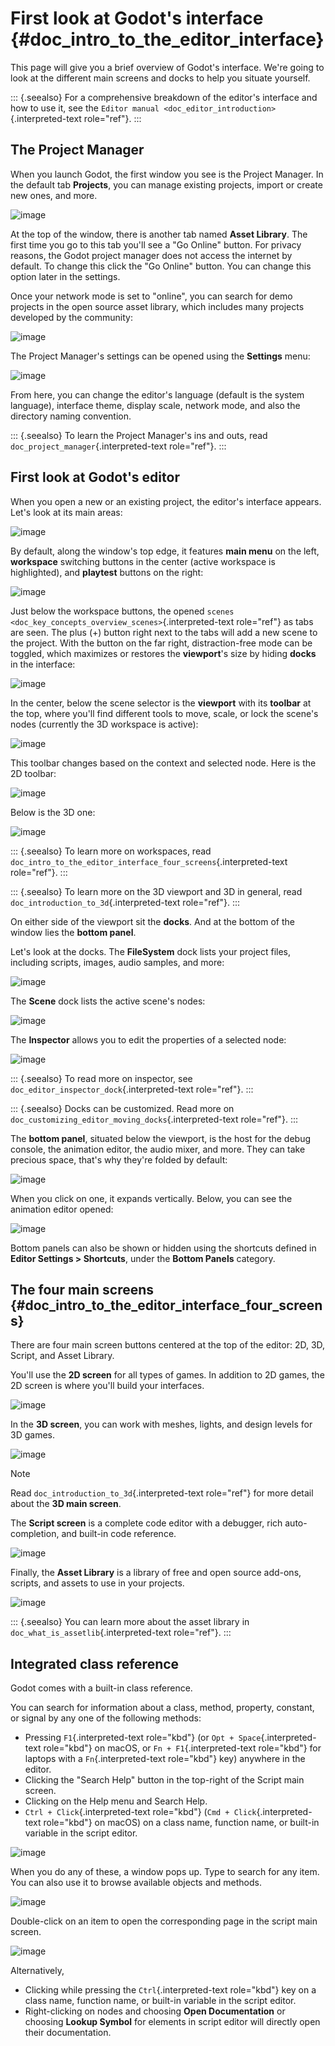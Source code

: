 # First look at Godot\'s interface {#doc_intro_to_the_editor_interface}

This page will give you a brief overview of Godot\'s interface. We\'re
going to look at the different main screens and docks to help you
situate yourself.

::: {.seealso}
For a comprehensive breakdown of the editor\'s interface and how to use
it, see the `Editor manual <doc_editor_introduction>`{.interpreted-text
role="ref"}.
:::

## The Project Manager

When you launch Godot, the first window you see is the Project Manager.
In the default tab **Projects**, you can manage existing projects,
import or create new ones, and more.

![image](img/editor_intro_project_manager.webp)

At the top of the window, there is another tab named **Asset Library**.
The first time you go to this tab you\'ll see a \"Go Online\" button.
For privacy reasons, the Godot project manager does not access the
internet by default. To change this click the \"Go Online\" button. You
can change this option later in the settings.

Once your network mode is set to \"online\", you can search for demo
projects in the open source asset library, which includes many projects
developed by the community:

![image](img/editor_intro_project_templates.webp)

The Project Manager\'s settings can be opened using the **Settings**
menu:

![image](img/editor_intro_settings.webp)

From here, you can change the editor\'s language (default is the system
language), interface theme, display scale, network mode, and also the
directory naming convention.

::: {.seealso}
To learn the Project Manager\'s ins and outs, read
`doc_project_manager`{.interpreted-text role="ref"}.
:::

## First look at Godot\'s editor

When you open a new or an existing project, the editor\'s interface
appears. Let\'s look at its main areas:

![image](img/editor_intro_editor_empty.webp)

By default, along the window\'s top edge, it features **main menu** on
the left, **workspace** switching buttons in the center (active
workspace is highlighted), and **playtest** buttons on the right:

![image](img/editor_intro_top_menus.webp)

Just below the workspace buttons, the opened
`scenes <doc_key_concepts_overview_scenes>`{.interpreted-text
role="ref"} as tabs are seen. The plus (+) button right next to the tabs
will add a new scene to the project. With the button on the far right,
distraction-free mode can be toggled, which maximizes or restores the
**viewport**\'s size by hiding **docks** in the interface:

![image](img/editor_intro_scene_selector.webp)

In the center, below the scene selector is the **viewport** with its
**toolbar** at the top, where you\'ll find different tools to move,
scale, or lock the scene\'s nodes (currently the 3D workspace is
active):

![image](img/editor_intro_3d_viewport.webp)

This toolbar changes based on the context and selected node. Here is the
2D toolbar:

![image](img/editor_intro_toolbar_2d.webp)

Below is the 3D one:

![image](img/editor_intro_toolbar_3d.webp)

::: {.seealso}
To learn more on workspaces, read
`doc_intro_to_the_editor_interface_four_screens`{.interpreted-text
role="ref"}.
:::

::: {.seealso}
To learn more on the 3D viewport and 3D in general, read
`doc_introduction_to_3d`{.interpreted-text role="ref"}.
:::

On either side of the viewport sit the **docks**. And at the bottom of
the window lies the **bottom panel**.

Let\'s look at the docks. The **FileSystem** dock lists your project
files, including scripts, images, audio samples, and more:

![image](img/editor_intro_filesystem_dock.webp)

The **Scene** dock lists the active scene\'s nodes:

![image](img/editor_intro_scene_dock.webp)

The **Inspector** allows you to edit the properties of a selected node:

![image](img/editor_intro_inspector_dock.webp)

::: {.seealso}
To read more on inspector, see
`doc_editor_inspector_dock`{.interpreted-text role="ref"}.
:::

::: {.seealso}
Docks can be customized. Read more on
`doc_customizing_editor_moving_docks`{.interpreted-text role="ref"}.
:::

The **bottom panel**, situated below the viewport, is the host for the
debug console, the animation editor, the audio mixer, and more. They can
take precious space, that\'s why they\'re folded by default:

![image](img/editor_intro_bottom_panels.webp)

When you click on one, it expands vertically. Below, you can see the
animation editor opened:

![image](img/editor_intro_bottom_panel_animation.webp)

Bottom panels can also be shown or hidden using the shortcuts defined in
**Editor Settings \> Shortcuts**, under the **Bottom Panels** category.

## The four main screens {#doc_intro_to_the_editor_interface_four_screens}

There are four main screen buttons centered at the top of the editor:
2D, 3D, Script, and Asset Library.

You\'ll use the **2D screen** for all types of games. In addition to 2D
games, the 2D screen is where you\'ll build your interfaces.

![image](img/editor_intro_workspace_2d.webp)

In the **3D screen**, you can work with meshes, lights, and design
levels for 3D games.

![image](img/editor_intro_workspace_3d.webp)

> [!NOTE]
> Read `doc_introduction_to_3d`{.interpreted-text role="ref"} for more
> detail about the **3D main screen**.

The **Script screen** is a complete code editor with a debugger, rich
auto-completion, and built-in code reference.

![image](img/editor_intro_workspace_script.webp)

Finally, the **Asset Library** is a library of free and open source
add-ons, scripts, and assets to use in your projects.

![image](img/editor_intro_workspace_assetlib.webp)

::: {.seealso}
You can learn more about the asset library in
`doc_what_is_assetlib`{.interpreted-text role="ref"}.
:::

## Integrated class reference

Godot comes with a built-in class reference.

You can search for information about a class, method, property,
constant, or signal by any one of the following methods:

- Pressing `F1`{.interpreted-text role="kbd"} (or
  `Opt + Space`{.interpreted-text role="kbd"} on macOS, or
  `Fn + F1`{.interpreted-text role="kbd"} for laptops with a
  `Fn`{.interpreted-text role="kbd"} key) anywhere in the editor.
- Clicking the \"Search Help\" button in the top-right of the Script
  main screen.
- Clicking on the Help menu and Search Help.
- `Ctrl + Click`{.interpreted-text role="kbd"}
  (`Cmd + Click`{.interpreted-text role="kbd"} on macOS) on a class
  name, function name, or built-in variable in the script editor.

![image](img/editor_intro_search_help_button.webp)

When you do any of these, a window pops up. Type to search for any item.
You can also use it to browse available objects and methods.

![image](img/editor_intro_search_help.webp)

Double-click on an item to open the corresponding page in the script
main screen.

![image](img/editor_intro_help_class_animated_sprite.webp)

Alternatively,

- Clicking while pressing the `Ctrl`{.interpreted-text role="kbd"} key
  on a class name, function name, or built-in variable in the script
  editor.
- Right-clicking on nodes and choosing **Open Documentation** or
  choosing **Lookup Symbol** for elements in script editor will directly
  open their documentation.
